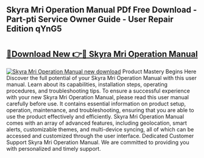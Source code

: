 ## Skyra Mri Operation Manual PDf Free Download - Part-pti Service Owner Guide - User Repair Edition qYnG5

# <h2><a href="http://bc71614.oget.top/?id=Skyra+Mri+Operation+Manual">🔗Download New 👉🔴 Skyra Mri Operation Manual</a></h2>

[![Skyra Mri Operation Manual new download](https://i.imgur.com/5g1atiW.png)](http://bc71614.oget.top/?id=Skyra+Mri+Operation+Manual)
Product Mastery Begins Here Discover the full potential of your Skyra Mri Operation Manual with this user manual. Learn about its capabilities, installation steps, operating procedures, and troubleshooting tips. To ensure a successful experience with your new Skyra Mri Operation Manual, please read this user manual carefully before use. It contains essential information on product setup, operation, maintenance, and troubleshooting, ensuring that you are able to use the product effectively and efficiently. Skyra Mri Operation Manual comes with an array of advanced features, including geolocation, smart alerts, customizable themes, and multi-device syncing, all of which can be accessed and customized through the user interface. Dedicated Customer Support Skyra Mri Operation Manual. We are committed to providing you with personalized and timely support.
